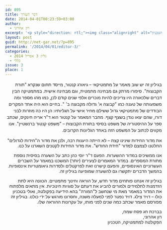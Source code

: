 ```yaml
---
id: 895
title: דבר העורך
date: 2014-04-01T00:23:59+03:00
author:
  - רון אהרוני
excerpt: '<p style="direction: rtl;"><img class="alignright" alt="רון אהרוני,הפקולטה למתמטיקה, הטכניון" src="{{site.baseurl}}/assets/img/2014/01/orech.jpg" width="81" height="81" />בגיליון זה מובא סיפורו של גיאורג קנטור, מייסד תחום שנקרא "תורת הקבוצות", אשר סיפורו מרתק גם בפן המתמטי וגם בפן האישי, עשינו שינויים במדור החידות פתחנו מדור חדש בשם הוראה מטמטית, ד"ר יוסי כהן הביא לנו עוד מאמר קליל ומעניין בתורת המספרים ועוד ועוד,קריאה מהנה וחג פסח שמח</p>'
layout: post
guid: http://net-gar.net/?p=895
permalink: '/2014/04/01/editor-3/'
categories:
  - גליון 3 אפריל 2014
  - כללי
issue: 3
place: 1
---
```

<p dir="RTL">
  <span style="font-size: 14px; line-height: 1.5em;">בגיליון זה יש שוב מאמר על מתמטיקאי – גיאורג קנטור, מייסד תחום שנקרא "תורת הקבוצות". סיפורו מרתק גם מבחינה מתמטית, וגם מבחינה אישית. במתמטיקה הבין דברים שלכאורה היו צריכים להיות מוכרים אלפי שנים קודם לכן, כמו מהו מספר ומה משמעותה של טענה כמו "קבוצה א' גדולה מקבוצה ב' ". בחיים הוא היה אחד המקרים הבודדים של מתמטיקאי גדול ששילם מחיר אישי על תגליותיו: הן היו כה מוזרות לבני דורו, שהם יצאו נגדן בשצף קצף. מחבר המאמר על קנטור הוא ד"ר אריה חינקיס, שכתב ספר על ההיסטוריה של משפט בסיסי בתורת הקבוצות – "משפט קנטור ברנשטיין". אנו מקווים לכתוב על המשפט הזה באחד הגליונות הקרובים.</span>
</p>

<p dir="RTL">
  את מדור החידות שינינו קצת – לא הייתה היענות רבה, ולכן את מדור ה"חידות לגדולים" החלטנו לצמצם למדור "חידת החודש". את מדור החידות לקטנים השארנו על כנו.
</p>

<p dir="RTL">
  אנו ממשיכים במדור ההשערות. הפעם ד"ר יוסי כהן כתב על השערה בסיסית נוספת מתורת המספרים. במדור המאמרים לצעירים (יותר) המשכנו במאמר על השברים העשרוניים האינסופיים, והפעם קישרנו זאת לפרקטלים ולסדרות גיאומטריות אינסופיות. בהמשך הדברים יתקשרו גם להשערה שמופיעה בגיליון זה.
</p>

<p dir="RTL">
  בגיליון זה אנחנו פותחים מדור חדש, על הוראה וחינוך מתמטיים. הכוונה היא לתת הזדמנות לתלמידים ולמורים להביע את דעתם על סוגיות חינוכיות. אין מתאים מלפתוח את המדור במאמר מאת מי שנחשב ל"המורה" בהא הידיעה בפקולטה, ואולי בטכניון כולו – דויד צילג. דויד נפטר לפני למעלה משנה, וחסרונו מורגש על ידי כולנו. בגיליון זה מפורסם מאמר שכתב כמה שנים לפני מותו, על עקרונות ההוראה שלו.
</p>

<p dir="RTL">
  בברכת חג פסח שמח,<br /> רון אהרוני,<br /> הפקולטה למתמטיקה, הטכניון
</p>